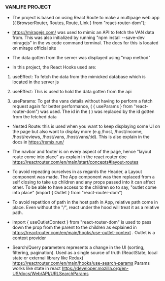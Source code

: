 ### VANLIFE PROJECT

- The project is based on using React Route to make a multipage web app ({ BrowserRouter, Routes, Route, Link } from "react-router-dom");

- https://miragejs.com/ was used to mimic an API to fetch the VAN data from. This was also initialized by running "npm install --save-dev miragejs" in the vs code command terminal. The docs for this is located on mirage official site

- The data gotten from the server was displayed using "map method"

- In this project, the React Hooks used are:

1. useEffect: To fetch the data from the mimicked database which is located in the server js

2. useEffect: This is used to hold the data gotten from the api

3. useParams: To get the vans details without having to perform a fetch request again for better performance, ( { useParams } from "react-router-dom") was used. The id in the ( <Route path="/vans/:id"/>) was replaced by the id gotten from the fetched data

- Nested Route: this is used when you want to keep displaying some UI on the page but also want to display more (e.g /host, /host/income, /host/reviews, /host/vans, /host/vans/:id). This is also explain in the docs in https://remix.run/

- The navbar and footer is on every aspect of the page, hence "layout route come into place" as explain in the react router doc https://reactrouter.com/en/main/start/concepts#layout-routes

- To avoid repeating ourselves in as regards the Header, a Layout component was made. The App component was then replaced from a self closing <Route> to take up children and any props passed into it can affect other.
  To be able to have access to the children so to say, "outlet come into place" (import { Outlet } from "react-router-dom")

- To avoid repetition of path in the host path in App, relative path come in place. Even without the "/", react under the hood will treat it as a relative path.

- import { useOutletContext } from "react-router-dom" is used to pass down the prop from the parent <Outlet /> to the children as explained in https://reactrouter.com/en/main/hooks/use-outlet-context . Outlet is a context provider

- Search/Query parameters represents a change in the UI (sorting, filtering, pagination). Used as a single source of truth (ReactState, local state or external library like Redux) https://reactrouter.com/en/main/hooks/use-search-params
  Params works like state in react https://developer.mozilla.org/en-US/docs/Web/API/URLSearchParams
